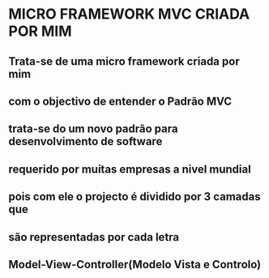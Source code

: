 # MICRO FRAMEWORK MVC CRIADA POR MIM 
## Trata-se de uma micro framework criada por mim 
## com o objectivo de entender o Padrão MVC
## trata-se do um novo padrão para desenvolvimento de software
## requerido por muitas empresas a nivel mundial 
## pois com ele o projecto é dividido por 3 camadas que 
## são representadas por cada letra  
## Model-View-Controller(Modelo Vista e Controlo)
## 
